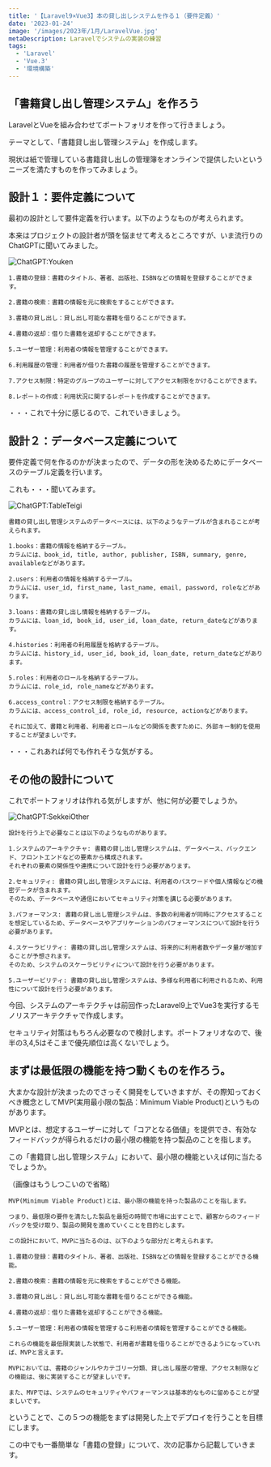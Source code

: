 ```yaml
---
title: '【Laravel9×Vue3】本の貸し出しシステムを作る１（要件定義）'
date: '2023-01-24'
image: '/images/2023年/1月/LaravelVue.jpg'
metaDescription: Laravelでシステムの実装の練習
tags:
  - 'Laravel'
  - 'Vue.3'
  - '環境構築'
---
```


## 「書籍貸し出し管理システム」を作ろう
LaravelとVueを組み合わせてポートフォリオを作って行きましょう。

テーマとして、「書籍貸し出し管理システム」を作成します。

現状は紙で管理している書籍貸し出しの管理簿をオンラインで提供したいというニーズを満たすものを作ってみましょう。

## 設計１：要件定義について

最初の設計として要件定義を行います。以下のようなものが考えられます。

本来はプロジェクトの設計者が頭を悩ませて考えるところですが、いま流行りのChatGPTに聞いてみました。


![ChatGPT:Youken](/images/2023年/1月/Youken.jpg)

```
1.書籍の登録：書籍のタイトル、著者、出版社、ISBNなどの情報を登録することができます。

2.書籍の検索：書籍の情報を元に検索をすることができます。

3.書籍の貸し出し：貸し出し可能な書籍を借りることができます。

4.書籍の返却：借りた書籍を返却することができます。

5.ユーザー管理：利用者の情報を管理することができます。

6.利用履歴の管理：利用者が借りた書籍の履歴を管理することができます。

7.アクセス制限：特定のグループのユーザーに対してアクセス制限をかけることができます。

8.レポートの作成：利用状況に関するレポートを作成することができます。
```

・・・これで十分に感じるので、これでいきましょう。


## 設計２：データベース定義について

要件定義で何を作るのかが決まったので、データの形を決めるためにデータベースのテーブル定義を行います。

これも・・・聞いてみます。

![ChatGPT:TableTeigi](/images/2023年/1月/TableTeigi.jpg)

```
書籍の貸し出し管理システムのデータベースには、以下のようなテーブルが含まれることが考えられます。

1.books：書籍の情報を格納するテーブル。
カラムには、book_id, title, author, publisher, ISBN, summary, genre, availableなどがあります。

2.users：利用者の情報を格納するテーブル。
カラムには、user_id, first_name, last_name, email, password, roleなどがあります。

3.loans：書籍の貸し出し情報を格納するテーブル。
カラムには、loan_id, book_id, user_id, loan_date, return_dateなどがあります。

4.histories：利用者の利用履歴を格納するテーブル。
カラムには、history_id, user_id, book_id, loan_date, return_dateなどがあります。

5.roles：利用者のロールを格納するテーブル。
カラムには、role_id, role_nameなどがあります。

6.access_control：アクセス制限を格納するテーブル。
カラムには、access_control_id, role_id, resource, actionなどがあります。

それに加えて、書籍と利用者、利用者とロールなどの関係を表すために、外部キー制約を使用することが望ましいです。
```

・・・これあれば何でも作れそうな気がする。

## その他の設計について

これでポートフォリオは作れる気がしますが、他に何が必要でしょうか。

![ChatGPT:SekkeiOther](/images/2023年/1月/Other.jpg)

```
設計を行う上で必要なことは以下のようなものがあります。

1.システムのアーキテクチャ: 書籍の貸し出し管理システムは、データベース、バックエンド、フロントエンドなどの要素から構成されます。
それぞれの要素の関係性や連携について設計を行う必要があります。

2.セキュリティ: 書籍の貸し出し管理システムには、利用者のパスワードや個人情報などの機密データが含まれます。
そのため、データベースや通信においてセキュリティ対策を講じる必要があります。

3.パフォーマンス: 書籍の貸し出し管理システムは、多数の利用者が同時にアクセスすることを想定しているため、データベースやアプリケーションのパフォーマンスについて設計を行う必要があります。

4.スケーラビリティ: 書籍の貸し出し管理システムは、将来的に利用者数やデータ量が増加することが予想されます。
そのため、システムのスケーラビリティについて設計を行う必要があります。

5.ユーザービリティ: 書籍の貸し出し管理システムは、多様な利用者に利用されるため、利用性について設計を行う必要があります。
```

今回、システムのアーキテクチャは前回作ったLaravel9上でVue3を実行するモノリスアーキテクチャで作成します。

セキュリティ対策はもちろん必要なので検討します。ポートフォリオなので、後半の3,4,5はそこまで優先順位は高くないでしょう。


## まずは最低限の機能を持つ動くものを作ろう。

大まかな設計が決まったのでさっそく開発をしていきますが、その際知っておくべき概念として<red>MVP(実用最小限の製品：Minimum Viable Product)</red>というものがあります。

MVPとは、想定するユーザーに対して「コアとなる価値」を提供でき、有効なフィードバックが得られるだけの最小限の機能を持つ製品のことを指します。

この「書籍貸し出し管理システム」において、最小限の機能といえば何に当たるでしょうか。

（画像はもうしつこいので省略）

```
MVP(Minimum Viable Product)とは、最小限の機能を持った製品のことを指します。

つまり、最低限の要件を満たした製品を最短の時間で市場に出すことで、顧客からのフィードバックを受け取り、製品の開発を進めていくことを目的とします。

この設計において、MVPに当たるのは、以下のような部分だと考えられます。

1.書籍の登録：書籍のタイトル、著者、出版社、ISBNなどの情報を登録することができる機能。

2.書籍の検索：書籍の情報を元に検索をすることができる機能。

3.書籍の貸し出し：貸し出し可能な書籍を借りることができる機能。

4.書籍の返却：借りた書籍を返却することができる機能。

5.ユーザー管理：利用者の情報を管理するこ利用者の情報を管理することができる機能。

これらの機能を最低限実装した状態で、利用者が書籍を借りることができるようになっていれば、MVPと言えます。

MVPにおいては、書籍のジャンルやカテゴリー分類、貸し出し履歴の管理、アクセス制限などの機能は、後に実装することが望ましいです。

また、MVPでは、システムのセキュリティやパフォーマンスは基本的なものに留めることが望ましいです。
```

ということで、この５つの機能をまずは開発した上でデプロイを行うことを目標にします。

この中でも一番簡単な「書籍の登録」について、次の記事から記載していきます。
